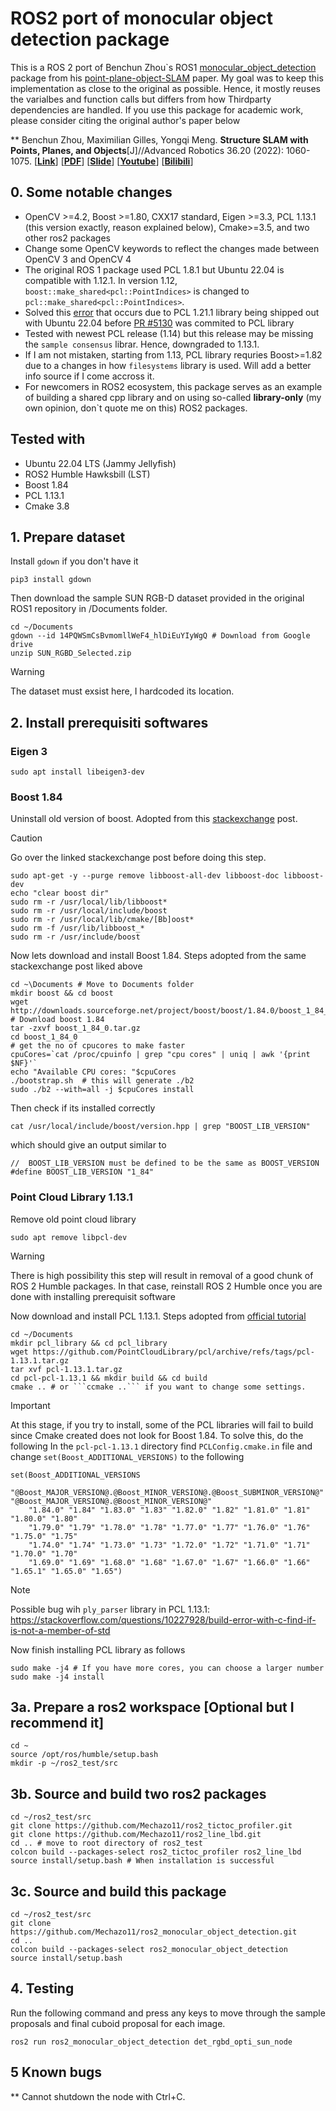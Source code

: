 # ROS2 port of monocular object detection package

This is a ROS 2 port of Benchun Zhou`s ROS1 [monocular_object_detection](https://github.com/benchun123/monocular_object_detection) package from his [point-plane-object-SLAM]() paper. My goal was to keep this implementation as close to the original as possible. Hence, it mostly reuses the varialbes and function calls but differs from how Thirdparty dependencies are handled. If you use this package for academic work, please consider citing the original author's paper below

** Benchun Zhou, Maximilian Gilles, Yongqi Meng. **Structure SLAM with Points, Planes, and Objects**[J]//Advanced Robotics 36.20 (2022): 1060-1075. [[**Link**](https://www.tandfonline.com/doi/full/10.1080/01691864.2022.2123253)] [[**PDF**](./README_Picture/2022_Advanced_Robotics_Publication.pdf)]  [[**Slide**](./README_Picture/2022_Advanced_Robotics_Slide.pdf)]
 [[**Youtube**](https://youtu.be/nBbGTFeUh88)] [[**Bilibili**](https://www.bilibili.com/video/BV1JM4y167uT)]


## 0. Some notable changes
* OpenCV >=4.2, Boost >=1.80, CXX17 standard, Eigen >=3.3, PCL 1.13.1 (this version exactly, reason explained below), Cmake>=3.5, and two other ros2 packages
* Change some OpenCV keywords to reflect the changes made between OpenCV 3 and OpenCV 4
* The original ROS 1 package used PCL 1.8.1 but Ubuntu 22.04 is compatible with 1.12.1. In version 1.12, ```boost::make_shared<pcl::PointIndices>``` is changed to ```pcl::make_shared<pcl::PointIndices>```.  
* Solved this [error](https://github.com/PointCloudLibrary/pcl/issues/5063) that occurs due to PCL 1.21.1 library being shipped out with Ubuntu 22.04 before [PR #5130](https://github.com/PointCloudLibrary/pcl/pull/5130) was commited to PCL library
* Tested with newest PCL release (1.14) but this release may be missing the ```sample consensus``` librar. Hence, downgraded to 1.13.1.
* If I am not mistaken, starting from 1.13, PCL library requries Boost>=1.82 due to a changes in how ```filesystems``` library is used. Will add a better info source if I come accross it. 
* For newcomers in ROS2 ecosystem, this package serves as an example of building a shared cpp library and on using so-called **library-only** (my own opinion, don`t quote me on this) ROS2 packages.

## Tested with
* Ubuntu 22.04 LTS (Jammy Jellyfish)
* ROS2 Humble Hawksbill (LST)
* Boost 1.84
* PCL 1.13.1
* Cmake 3.8

## 1. Prepare dataset
Install ```gdown``` if you don't have it
```
pip3 install gdown
```
Then download the sample SUN RGB-D dataset provided in the original ROS1 repository in /Documents folder. 
```
cd ~/Documents
gdown --id 14PQWSmCsBvmomllWeF4_hlDiEuYIyWgQ # Download from Google drive
unzip SUN_RGBD_Selected.zip 
```
> [!WARNING]  
> The dataset must exsist here, I hardcoded its location.

## 2. Install prerequisiti softwares

### Eigen 3
```
sudo apt install libeigen3-dev
```

### Boost 1.84
Uninstall old version of boost. Adopted from this [stackexchange](https://stackoverflow.com/questions/8430332/uninstall-boost-and-install-another-version) post.
> [!CAUTION]
> Go over the linked stackexchange post before doing this step.
```
sudo apt-get -y --purge remove libboost-all-dev libboost-doc libboost-dev
echo "clear boost dir"
sudo rm -r /usr/local/lib/libboost*
sudo rm -r /usr/local/include/boost
sudo rm -r /usr/local/lib/cmake/[Bb]oost*
sudo rm -f /usr/lib/libboost_*
sudo rm -r /usr/include/boost
```
Now lets download and install Boost 1.84. Steps adopted from the same stackexchange post liked above
```
cd ~\Documents # Move to Documents folder
mkdir boost && cd boost
wget http://downloads.sourceforge.net/project/boost/boost/1.84.0/boost_1_84_0.tar.gz # Download boost 1.84
tar -zxvf boost_1_84_0.tar.gz
cd boost_1_84_0
# get the no of cpucores to make faster
cpuCores=`cat /proc/cpuinfo | grep "cpu cores" | uniq | awk '{print $NF}'`
echo "Available CPU cores: "$cpuCores
./bootstrap.sh  # this will generate ./b2
sudo ./b2 --with=all -j $cpuCores install
```

Then check if its installed correctly
```
cat /usr/local/include/boost/version.hpp | grep "BOOST_LIB_VERSION"
```
which should give an output similar to 
```
//  BOOST_LIB_VERSION must be defined to be the same as BOOST_VERSION
#define BOOST_LIB_VERSION "1_84"
```

### Point Cloud Library 1.13.1

Remove old point cloud library

```
sudo apt remove libpcl-dev

```
> [!WARNING]
> There is high possibility this step will result in removal of a good chunk of ROS 2 Humble packages. In that case, reinstall ROS 2 Humble once you are done with installing prerequisit software

Now download and install PCL 1.13.1. Steps adopted from [official tutorial](https://pcl.readthedocs.io/projects/tutorials/en/latest/compiling_pcl_posix.html)
```
cd ~/Documents
mkdir pcl_library && cd pcl_library
wget https://github.com/PointCloudLibrary/pcl/archive/refs/tags/pcl-1.13.1.tar.gz
tar xvf pcl-1.13.1.tar.gz
cd pcl-pcl-1.13.1 && mkdir build && cd build
cmake .. # or ```ccmake ..``` if you want to change some settings.
```
> [!IMPORTANT]  
> At this stage, if you try to install, some of the PCL libraries will fail to build since Cmake created does not look for Boost 1.84. To solve this, do the following
> In the ```pcl-pcl-1.13.1``` directory find ```PCLConfig.cmake.in``` file and change ```set(Boost_ADDITIONAL_VERSIONS)``` to the following
```
set(Boost_ADDITIONAL_VERSIONS
    "@Boost_MAJOR_VERSION@.@Boost_MINOR_VERSION@.@Boost_SUBMINOR_VERSION@" "@Boost_MAJOR_VERSION@.@Boost_MINOR_VERSION@"
    "1.84.0" "1.84" "1.83.0" "1.83" "1.82.0" "1.82" "1.81.0" "1.81" "1.80.0" "1.80"
    "1.79.0" "1.79" "1.78.0" "1.78" "1.77.0" "1.77" "1.76.0" "1.76" "1.75.0" "1.75" 
    "1.74.0" "1.74" "1.73.0" "1.73" "1.72.0" "1.72" "1.71.0" "1.71" "1.70.0" "1.70"
    "1.69.0" "1.69" "1.68.0" "1.68" "1.67.0" "1.67" "1.66.0" "1.66" "1.65.1" "1.65.0" "1.65")
```
> [!NOTE]
> Possible bug wih ```ply_parser``` library in PCL 1.13.1: https://stackoverflow.com/questions/10227928/build-error-with-c-find-if-is-not-a-member-of-std

Now finish installing PCL library as follows
```
sudo make -j4 # If you have more cores, you can choose a larger number
sudo make -j4 install
```

## 3a. Prepare a ros2 workspace [Optional but I recommend it]
```
cd ~
source /opt/ros/humble/setup.bash
mkdir -p ~/ros2_test/src
```

## 3b. Source and build two ros2 packages
```
cd ~/ros2_test/src
git clone https://github.com/Mechazo11/ros2_tictoc_profiler.git
git clone https://github.com/Mechazo11/ros2_line_lbd.git
cd .. # move to root directory of ros2_test
colcon build --packages-select ros2_tictoc_profiler ros2_line_lbd
source install/setup.bash # When installation is successful
```

## 3c. Source and build this package
```
cd ~/ros2_test/src
git clone https://github.com/Mechazo11/ros2_monocular_object_detection.git
cd ..
colcon build --packages-select ros2_monocular_object_detection
source install/setup.bash
```

## 4. Testing
Run the following command and press any keys to move through the sample proposals and final cuboid proposal for each image.
```
ros2 run ros2_monocular_object_detection det_rgbd_opti_sun_node 
```

## 5 Known bugs
** Cannot shutdown the node with Ctrl+C.
